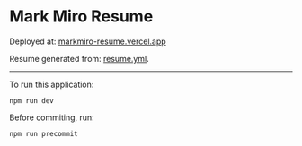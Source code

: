 # Mark Miro Resume

Deployed at:
   [markmiro-resume.vercel.app](https://markmiro-resume.vercel.app/)

Resume generated from: [resume.yml](public/resume.yaml).

---

To run this application:

```
npm run dev
```

Before commiting, run:

```
npm run precommit
```
